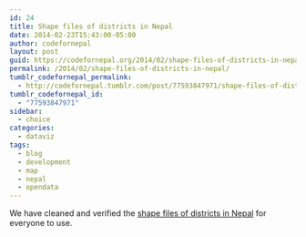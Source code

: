 ```yaml
---
id: 24
title: Shape files of districts in Nepal
date: 2014-02-23T15:43:00-05:00
author: codefornepal
layout: post
guid: https://codefornepal.org/2014/02/shape-files-of-districts-in-nepal/
permalink: /2014/02/shape-files-of-districts-in-nepal/
tumblr_codefornepal_permalink:
  - http://codefornepal.tumblr.com/post/77593847971/shape-files-of-districts-in-nepal
tumblr_codefornepal_id:
  - "77593847971"
sidebar:
  - choice
categories:
  - dataviz
tags:
  - blog
  - development
  - map
  - nepal
  - opendata
---
```

We have cleaned and verified the <a href="https://www.google.com/fusiontables/DataSource?docid=1ONmqu9nurMWeqPMzlb52UmjgpqeIfg_NigkotY0" target="_blank">shape files of districts in Nepal</a> for everyone to use.